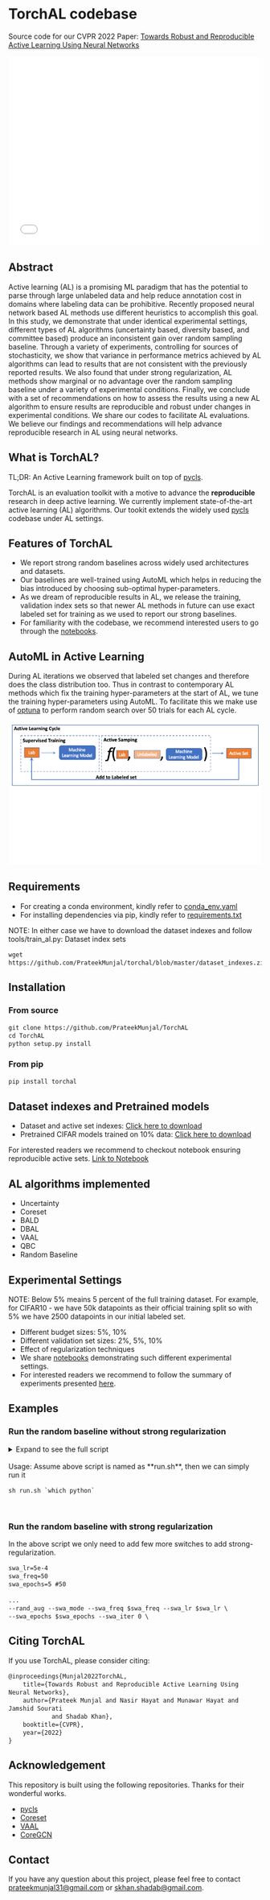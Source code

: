 # TorchAL codebase

Source code for our CVPR 2022 Paper: [Towards Robust and Reproducible Active Learning Using Neural Networks](https://arxiv.org/abs/2002.09564)

<!-- <figure>

<img src="https://raw.githubusercontent.com/PrateekMunjal/TorchAL/master/paper_images/cifar_five_lSet_statistics_latest_wo_cog_HR.png" alt="cifar_five_lSet_statistics_latest_wo_cog"/>
<figcaption align = "center">Figure 1. Comparisons of AL methods on CIFAR10 (top) and CIFAR100 (bottom) for different initial labeled sets L0, L1, · · · , L4. The mean accuracy for the base model (at 10% labeled data) is noted at the bottom of each subplot. The model is trained 5 times for different random initialization seeds where for the first seed we use AutoML to tune hyper-parameters and re-use these hyper-parameters for the other 4 seeds.</figcaption>
</figure> -->

<!-- <iframe src="paper_images/figure1_cifar10.pdf" style="width: 100%;height: 100%;border: none;"></iframe> -->

<embed src="paper_images/figure1_cifar10.pdf" width="500" height="375" 
 type="application/pdf">

## Abstract

Active learning (AL) is a promising ML paradigm that has the potential to parse through large unlabeled data 
and help reduce annotation cost in domains where labeling data can be prohibitive. Recently proposed neural 
network based AL methods use different heuristics to accomplish this goal. In this study, we demonstrate that 
under identical experimental settings, different types of AL algorithms (uncertainty based, diversity based, 
and committee based) produce an inconsistent gain over random sampling baseline. Through a variety of 
experiments, controlling for sources of stochasticity, we show that variance in performance metrics achieved 
by AL algorithms can lead to results that are not consistent with the previously reported results. We also 
found that under strong regularization, AL methods show marginal or no advantage over the random sampling 
baseline under a variety of experimental conditions. Finally, we conclude with a set of recommendations on 
how to assess the results using a new AL algorithm to ensure results are reproducible and robust under 
changes in experimental conditions. We share our codes to facilitate AL evaluations. We believe our findings 
and recommendations will help advance reproducible research in AL using neural networks.

## What is TorchAL?

TL;DR: An Active Learning framework built on top of [pycls](https://github.com/facebookresearch/pycls).

TorchAL is an evaluation toolkit with a motive to advance the **reproducible** research in deep active learning. We currently implement state-of-the-art 
active learning (AL) algorithms. Our tookit extends the widely used [pycls](https://github.com/facebookresearch/pycls) codebase under AL settings.

## Features of TorchAL

* We report strong random baselines across widely used architectures and datasets.
* Our baselines are well-trained using AutoML which helps in reducing the bias introduced by choosing sub-optimal hyper-parameters.
* As we dream of reproducible results in AL, we release the training, validation index sets so that newer AL methods in future can use exact labeled set for training as we used to report our strong baselines.
* For familiarity with the codebase, we recommend interested users to go through the [notebooks](https://github.com/PrateekMunjal/TorchAL/tree/master/notebooks). 

## AutoML in Active Learning

During AL iterations we observed that labeled set changes and therefore does the class distribution too. 
Thus in contrast to contemporary AL methods which fix the training hyper-parameters at the start of AL, we 
tune the training hyper-parameters using AutoML. To facilitate this we make use of [optuna](https://optuna.org/)
to perform random search over 50 trials for each AL cycle.

<!-- <img src="./paper_images/AL_cycles_anim.gif" />-->

<img src="https://raw.githubusercontent.com/PrateekMunjal/TorchAL/master/paper_images/AL_cycles_anim.gif" />

## Requirements
* For creating a conda environment, kindly refer to [conda_env.yaml](conda_env.yml)
* For installing dependencies via pip, kindly refer to [requirements.txt](requirements.txt)

NOTE: In either case we have to download the dataset indexes and follow tools/train_al.py:
Dataset index sets
```shell
wget https://github.com/PrateekMunjal/torchal/blob/master/dataset_indexes.zip

```

## Installation

### From source

```
git clone https://github.com/PrateekMunjal/TorchAL
cd TorchAL
python setup.py install
```

### From pip
```
pip install torchal
```

## Dataset indexes and Pretrained models

* Dataset and active set indexes: [Click here to download](https://github.com/PrateekMunjal/TorchAL/blob/master/dataset_indexes.zip)
* Pretrained CIFAR models trained on 10% data: [Click here to download](https://drive.google.com/drive/folders/102nZ5pCofBDncKDFQc9tnyvQ8__IcIOi)

For interested readers we recommend to checkout notebook ensuring reproducible active sets. [Link to Notebook](https://github.com/PrateekMunjal/TorchAL/blob/master/notebooks/Active_Sampling.ipynb)

## AL algorithms implemented

* Uncertainty
* Coreset
* BALD
* DBAL
* VAAL
* QBC
* Random Baseline

## Experimental Settings

NOTE: Below 5% meains 5 percent of the full training dataset. For example, for CIFAR10 - we have 50k datapoints as their official training split so with 5% we have 2500 datapoints in our initial labeled set.

* Different budget sizes: 5%, 10% 
* Different validation set sizes: 2%, 5%, 10%
* Effect of regularization techniques
* We share [notebooks](https://github.com/PrateekMunjal/TorchAL/tree/master/notebooks) demonstrating such different experimental settings. 
* For interested readers we recommend to follow the summary of experiments presented [here](https://github.com/PrateekMunjal/TorchAL/tree/master/experiment_settings).

## Examples

### Run the random baseline without strong regularization

<details>
  <summary>Expand to see the full script</summary>

```
pythonExec=$1

cd /raid/shadab/prateek/newcode

# script params
port=5035
sampling_fn=uncertainty
lSet_partition=1
base_seed=1
num_GPU=2
al_iterations=4 #7 #4
num_aml_trials=3 #50
budget_size=5000 #2500

dataset=CIFAR10
init_partition=10
step_partition=10
clf_epochs=5 #150
num_classes=10

log_iter=40

#Data arguments
train_dir=/raid/shadab/prateek/newcode/data/$dataset/train-$dataset/
test_dir=/raid/shadab/prateek/newcode/data/$dataset/test-$dataset/
lSetPath=/raid/shadab/prateek/newcode/data/$dataset/partition_$lSet_partition/lSet_$dataset.npy
uSetPath=/raid/shadab/prateek/newcode/data/$dataset/partition_$lSet_partition/uSet_$dataset.npy
valSetPath=/raid/shadab/prateek/newcode/data/$dataset/partition_$lSet_partition/valSet_$dataset.npy

#for lSet 1
out_dir=/raid/shadab/prateek/newcode/results 

# for other lSet Exps
# out_dir=/raid/shadab/prateek/newcode/results_lSetPartitions

#model_types: (i) wide_resnet_50 (ii) wide_resnet_28_10 (iii) wide_resnet_28_2

model_style=vgg_style
model_type=vgg #resnet_shake_shake
model_depth=16 #26

export CUDA_VISIBLE_DEVICES=0,1

$pythonExec tools/main_aml.py --n_GPU $num_GPU \
--port $port --sampling_fn $sampling_fn --lSet_partition $lSet_partition \
--seed_id $base_seed \
--init_partition $init_partition --step_partition $step_partition \
--dataset $dataset --budget_size $budget_size \
--out_dir $out_dir \
--num_aml_trials $num_aml_trials --num_classes $num_classes \
--al_max_iter $al_iterations \
--model_type $model_type --model_depth $model_depth \
--clf_epochs $clf_epochs \
--eval_period 1 --checkpoint_period 1 \
--lSetPath $lSetPath --uSetPath $uSetPath --valSetPath $valSetPath \
--train_dir $train_dir --test_dir $test_dir \
--dropout_iterations 25 \
--cfg configs/$dataset/$model_style/$model_type/R-18_4gpu_unreg.yaml \
--vaal_z_dim 32 --vaal_vae_bs 64 --vaal_epochs 15 \
--vaal_vae_lr 5e-4 --vaal_disc_lr 5e-4 --vaal_beta 1.0 --vaal_adv_param 1.0 \

```
</details>

<br>
Usage: Assume above script is named as **run.sh**, then we can simply run it 

```
sh run.sh `which python`
```

<br>

### Run the random baseline with strong regularization

In the above script we only need to add few more switches to add strong-regularization.

```
swa_lr=5e-4
swa_freq=50
swa_epochs=5 #50

...
--rand_aug --swa_mode --swa_freq $swa_freq --swa_lr $swa_lr \
--swa_epochs $swa_epochs --swa_iter 0 \

```

## Citing TorchAL

If you use TorchAL, please consider citing:

    @inproceedings{Munjal2022TorchAL,
        title={Towards Robust and Reproducible Active Learning Using Neural Networks}, 
        author={Prateek Munjal and Nasir Hayat and Munawar Hayat and Jamshid Sourati 
                and Shadab Khan},
        booktitle={CVPR},
        year={2022}
    }

## Acknowledgement 

This repository is built using the following repositories. Thanks for their wonderful works. 

* [pycls](https://github.com/facebookresearch/pycls)
* [Coreset](https://github.com/ozansener/active_learning_coreset)
* [VAAL](https://github.com/sinhasam/vaal)
* [CoreGCN](https://github.com/razvancaramalau/Sequential-GCN-for-Active-Learning)

## Contact

If you have any question about this project, please feel free to contact prateekmunjal31@gmail.com or skhan.shadab@gmail.com.